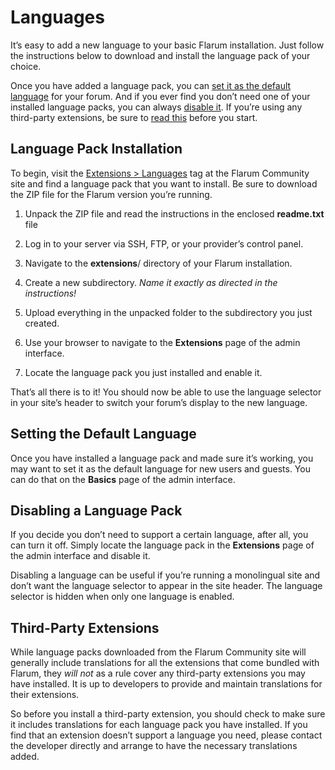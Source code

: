 # Languages

It’s easy to add a new language to your basic Flarum installation. Just follow the instructions below to download and install the language pack of your choice.

Once you have added a language pack, you can [set it as the default language](/user/language.md#setting-the-default-language) for your forum. And if you ever find you don’t need one of your installed language packs, you can always [disable it](/user/language.md#disabling-a-language-pack).
If you’re using any third-party extensions, be sure to [read this](/user/language.md#third-party-extensions) before you start.

## Language Pack Installation

To begin, visit the [Extensions > Languages](https://discuss.flarum.org/t/languages) tag at the Flarum Community site and find a language pack that you want to install. Be sure to download the ZIP file for the Flarum version you’re running.

  1. Unpack the ZIP file and read the instructions in the enclosed **readme.txt** file

  2. Log in to your server via SSH, FTP, or your provider’s control panel.

  3. Navigate to the **extensions**/ directory of your Flarum installation.

  4. Create a new subdirectory. _Name it exactly as directed in the instructions!_

  5. Upload everything in the unpacked folder to the subdirectory you just created.

  6. Use your browser to navigate to the **Extensions** page of the admin interface.

  7. Locate the language pack you just installed and enable it.


That’s all there is to it! You should now be able to use the language selector in your site’s header to switch your forum’s display to the new language.

## Setting the Default Language

Once you have installed a language pack and made sure it’s working, you may want to set it as the default language for new users and guests. You can do that on the **Basics** page of the admin interface.

## Disabling a Language Pack

If you decide you don’t need to support a certain language, after all, you can turn it off. Simply locate the language pack in the **Extensions** page of the admin interface and disable it.

Disabling a language can be useful if you’re running a monolingual site and don’t want the language selector to appear in the site header. The language selector is hidden when only one language is enabled.

## Third-Party Extensions

While language packs downloaded from the Flarum Community site will generally include translations for all the extensions that come bundled with Flarum, they _will not_ as a rule cover any third-party extensions you may have installed. It is up to developers to provide and maintain translations for their extensions.

So before you install a third-party extension, you should check to make sure it includes translations for each language pack you have installed. If you find that an extension doesn’t support a language you need, please contact the developer directly and arrange to have the necessary translations added.
